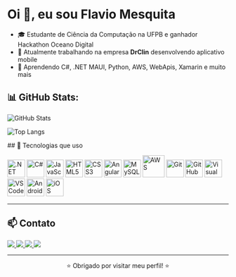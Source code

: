 # Oi 👋, eu sou Flavio Mesquita

- 🎓 Estudante de Ciência da Computação na UFPB e ganhador Hackathon Oceano Digital
- 💼 Atualmente trabalhando na empresa **DrClin** desenvolvendo aplicativo mobile
- 🌱 Aprendendo C#, .NET MAUI, Python, AWS, WebApis, Xamarin e muito mais

## 📊 GitHub Stats:
<div>
<div>
  
  ![GitHub Stats](https://github-readme-stats.vercel.app/api?username=flaviofilho001&show_icons=true&theme=dark)
  
</div>
<div>
  
![Top Langs](https://github-readme-stats.vercel.app/api/top-langs/?username=flaviofilho001&layout=compact&hide=jupyter%20notebook,elixir,java)

</div>
</div>
## 🚀 Tecnologias que uso

<p align="left">
  <!-- MAUI (imagem representativa) -->
<img src="https://raw.githubusercontent.com/MahmudX/awesome-maui/main/dotnet_bot.svg" width="40" title=".NET MAUI">  
  <!-- Linguagens e frameworks -->
  <img src="https://gistcdn.githack.com/johndward01/95c1d09de9e3707cfb4154989962376d/raw/f74007782421219d9e9ab4b6a27de2e172a8b714/csharp-logo.svg" width="40" title="C#"/>
  <img src="https://cdn.jsdelivr.net/gh/devicons/devicon/icons/javascript/javascript-original.svg" width="40" title="JavaScript"/>
  <img src="https://cdn.jsdelivr.net/gh/devicons/devicon/icons/html5/html5-original.svg" width="40" title="HTML5"/>
  <img src="https://cdn.jsdelivr.net/gh/devicons/devicon/icons/css3/css3-original.svg" width="40" title="CSS3"/>
  <img src="https://cdn.jsdelivr.net/gh/devicons/devicon/icons/angularjs/angularjs-original.svg" width="40" title="Angular"/>
  <img src="https://cdn.jsdelivr.net/gh/devicons/devicon/icons/mysql/mysql-original.svg" width="40" title="MySQL"/>
  
  <!-- DevOps / IDE -->
  <img src="https://cdn.jsdelivr.net/gh/devicons/devicon/icons/amazonwebservices/amazonwebservices-original-wordmark.svg" width="50" title="AWS"/>
  <img src="https://cdn.jsdelivr.net/gh/devicons/devicon/icons/git/git-original.svg" width="40" title="Git"/>
  <img src="https://cdn.jsdelivr.net/gh/devicons/devicon/icons/github/github-original.svg" width="40" title="GitHub"/>
  <img src="https://cdn.jsdelivr.net/gh/devicons/devicon/icons/visualstudio/visualstudio-plain.svg" width="40" title="Visual Studio"/>
  <img src="https://cdn.jsdelivr.net/gh/devicons/devicon/icons/vscode/vscode-original.svg" width="40" title="VS Code"/>
  
  <!-- Android/iOS -->
  <img src="https://cdn.jsdelivr.net/gh/devicons/devicon/icons/android/android-original.svg" width="40" title="Android"/>
  <img src="https://img.icons8.com/ios-filled/50/mac-os.png" width="40" title="iOS"/>
</p>

---

## 📫 Contato

<p align="left">
  <a href="mailto:flaviomesquitamarinho13@gmail.com">
    <img src="https://img.shields.io/badge/Gmail-D14836?style=for-the-badge&logo=gmail&logoColor=white" />
  </a>
  <a href="https://www.linkedin.com/in/flavio-m-192736105/" target="_blank">
    <img src="https://img.shields.io/badge/LinkedIn-0077B5?style=for-the-badge&logo=linkedin&logoColor=white" />
  </a>
  <a href="https://www.instagram.com/flaviof.png" target="_blank">
    <img src="https://img.shields.io/badge/Instagram-E4405F?style=for-the-badge&logo=instagram&logoColor=white" />
  </a>
  <a href="https://www.youtube.com/@flaviodev" target="_blank">
    <img src="https://img.shields.io/badge/YouTube-FF0000?style=for-the-badge&logo=youtube&logoColor=white" />
  </a>
</p>

---

<p align="center">⭐ Obrigado por visitar meu perfil! ⭐</p>
